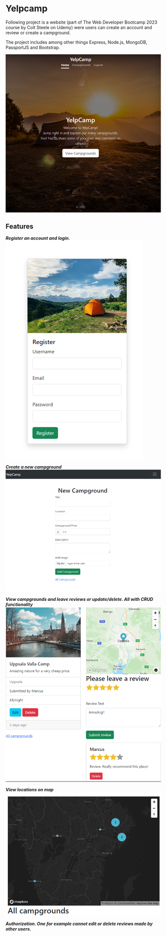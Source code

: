 # Yelpcamp

Following project is a website (part of The Web Developer Bootcamp 2023 course by Colt Steele on Udemy) were users can create an account and review or create a campground.

The project includes among other things Express, Node.js, MongoDB, PassportJS and Bootstrap.

<img src="images/frontpage.png" alt="Frontpage">

## Features
***Register an account and login.***
<img src="images/register.png" alt="Frontpage">

***Create a new campground***
<img src="images/Create.png" alt="Frontpage">

***View campgrounds and leave reviews or update/delete. All with CRUD functionality***
<img src="images/view.png" alt="Frontpage">

***View locations on map***
<img src="images/mapbox.png" alt="Frontpage">

***Authorization. One for example cannot edit or delete reviews made by other users.***
